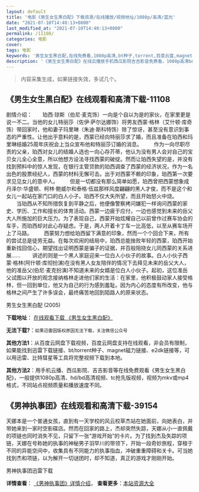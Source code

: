 ```yaml
---
layout: default
title: '电影《男生女生黑白配》下载资源/在线播放/视频地址/1080p/高清/蓝光'
date: "2021-07-10T14:40:13+0800"
last_modified_at: "2021-07-10T14:40:13+0800"
permalink: /11108/
categories: 电影
cover:
tags: 电影
keywords: '男生女生黑白配,在线免费看,1080p高清,bt种子,torrent,百度云盘,magnet,磁力链,迅雷下载资源'
description: '《男生女生黑白配》在线云播放手机西瓜影院吉吉影音免费看，1080p高清bd/hd未删减完整版和tc抢先枪版，mkv/mp4格式，附带bt/torrent种子、magnet/磁力链、百度云盘、网盘资源迅雷下载链接'
---
```


>内容采集生成，如果链接失效，多试几个。


## 《男生女生黑白配》在线观看和高清下载-11108

剧情介绍：　　珀西·琼斯（伯尼·麦克饰）一向是个自以为是的家伙，在家里更是说一不二。当他的女儿特丽莎（佐伊·萨尔达娜饰）将男友西蒙·格林（艾什顿·库奇饰）带回家时，他和妻子玛里琳（朱迪·斯科特饰）除了惊讶，甚至没有意识到事态的严重性。让他出乎意料的是，西蒙已经向特丽莎求了婚，而且准备在珀西和玛里琳结婚25周年庆祝会上当众宣布他和特丽莎订婚的消息。 　　作为一向尽职尽责的父亲，珀西对女儿的结婚人选也一向心存芥蒂，他认为没有男人会对自己的宝贝女儿全心全意，所以他想方设法寻找西蒙的破绽。然而让珀西失望的是，并没有找到预料中的惊人发现，在银行主管贷款的珀西调查了西蒙的经济状况，作为一名出色的股票经纪人，西蒙的材料无懈可击。出于对西蒙不赖的印象，珀西第一次要求见见女儿的意中人。 　　但是一切都没有那么简单如愿，珀西曾把西蒙想象成丹泽尔·华盛顿、柯林·鲍威尔和泰格·伍兹那样风度翩翩的黑人才俊，而不是这个和女儿一起站在家门口的白人小子。珀西不仅大失所望，而且开始怒火中烧。 　　当珀西从不知所措恢复到平静之后，他便像警察拷问嫌犯一样询问西蒙的家史、学历、工作和擅长的体育活动。西蒙一边疲于应付，一边也感觉到未来的岳父大人所施加的巨大压力。为了表现自己，西蒙开始炫耀自己以前曾作过赛车协会的车手，而珀西却对此心存疑虑。于是，两人开着卡丁车一比高低，以至从赛车场开上了马路。 　　西蒙努力想给珀西留下满意的印象，然而一个个回合下来，所有的尝试总是徒劳无益。在每次欢闹的结局中，珀西总能挫败年轻的西蒙，珀西开始重新找回信心，期望找出证明西蒙是骗子的证据，并百般阻挠女儿同西蒙的关系进展…… 　　讲述的则是一个黑人家庭迎来一位白人小伙子的故事。白人小伙子西蒙·格林(阿什顿·库彻扮演)在没有黑人女友陪伴的情况下去拜见未来的岳父大人，他的准岳父(伯尼·麦克扮演)不知道未来的女婿是位白人小伙子。起初，这位准岳父试图以开放的观念接纳格林走进他们家的生活：在家里，他积极鼓动家人接受格林，但一回到单位，他又为自己的行为感到羞耻。因为内心的态度有所改变，他与格林之间产生了许多误会，最终痛苦地回到陌路人的原来状态。


男生女生黑白配 (2005)

**下载地址**： [在线观看下载 《男生女生黑白配》](https://www.btbtdy.me/btdy/dy7967.html) 


**无法下载?**：`如果迅雷因版权原因无法下载，关注微信公众号 `

**其他方法1**：从百度云网盘下载视频，百度云网盘支持在线观看，非会员有限制，如果能找到迅雷下载链接、bt/torrent种子、magnet磁力链接、e2dk链接等，可以用迅雷、比特彗星等工具将完整视频下载到本地。

**其他方法2**：用手机云播、西瓜影院、吉吉影音等在线免费观看《男生女生黑白配》，一般提供1080p高清、hd/bd高清视频、tc抢先版视频，视频为mkv或mp4格式，不同站点视频质量和播放速度不同。


## 《男神执事团》在线观看和高清下载-39154

天娜本是一个普通女孩，直到有一天学校的风云校草杰站在她面前，向她表白，并带她来到一家时空影碟店。然而在回家的路上，杰却突然失踪，天娜从小一直佩戴的项链也同时消失不见，只留下一张&ldquo;游戏开始&rdquo;的卡片。为了找到杰及失踪的项链，天娜在号称她的执事的神秘男子羽早川的带领下，开始一段奇妙旅程，穿梭于不同的异能空间中，收集具有不同能力的执事指血，冲破重重障碍和关卡。可当她找到杰和项链，以为解开一切谜团时，却不知道，真正的游戏才刚刚开始。<!---剧情end--->


男神执事团迅雷下载

**详情查看**： [《男神执事团》详情介绍](/movie/39154/)， **查看更多**：[本站资源大全](/movie/t/all/)

